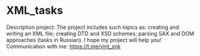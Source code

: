 # XML_tasks

Description project: The project includes such topics as: creating and writing an XML file; creating DTD and XSD schemes; parsing SAX and DOM approaches (tasks in Russian).
I hope my project will help you! Communication with me: https://t.me/vlnt_snk